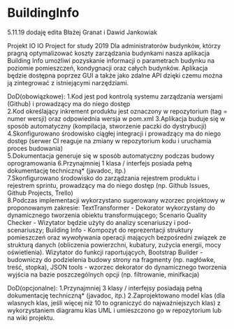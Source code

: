 # BuildingInfo
5.11.19
dodaję edita
Błażej Granat i Dawid Jankowiak

Projekt IO
IO Project for study 2019
Dla administratorów budynków, którzy pragną optymalizować koszty zarządzania budynkami  nasza aplikacja Building Info umożliwi pozyskanie informacji o parametrach budynku na poziomie pomieszczeń, kondygnacji oraz całych budynków. Aplikacja będzie dostępna poprzez GUI a także jako zdalne API dzięki czemu można ją zintegrować z istniejącymi narzędziami.


DoD(obowiązkowe):
1.Kod jest pod kontrolą systemu zarządzania wersjami (Github) i prowadzący ma do niego dostęp	
2.Kod określający inkrement produktu jest oznaczony w repozytorium (tag = numer wersji) oraz odpowiednia wersja w pom.xml
3.Aplikacja buduje się w sposób automatyczny (kompilacja, stworzenie paczki do dystrybucji)	
4.Skonfigurowano środowisko ciągłej integracji i prowadzący ma do niego dostęp (serwer CI reaguje na zmiany w repozytorium kodu i uruchamia proces budowania)	
5.Dokumentacja generuje się w sposób automatyczny podczas budowy oprogramowania	
6.Przynajmniej 1 klasa / interfejs posiada pełną dokumentację techniczną* (javadoc, itp.)		
7.Skonfigurowano środowisko do zarządzania rejestrem produktu i rejestrem sprintu, prowadzący ma do niego dostęp (np. Github Issues, Github Projects, Trello)	
8.Podczas implementacji wykorzystano sugerowany wzorzec projektowy w proponowanym zakresie: TextTransformer - Dekorator wykorzystany do dynamicznego tworzenia obiektu transformującego; Scenario Quality Checker - Wizytator będzie użyty do analizy scenariuszy i pod-scenariuszy; Building Info - Kompozyt do reprezentacji struktury pomieszczeń oraz wywoływania operacji mających bezpośredni związek ze strukturą danych (obliczenia powierzchni, kubatury, zużycia energii, mocy oświetlenia). Wizytator do funkcji raportujących, Bootstrap Builder - budowniczy do podzielenia budowy strony na fragmenty (np. nagłówke, treść, stopka), JSON tools - wzorzec dekorator do dynamicznego tworzenia wyjścia na bazie poszczególnych opcji (np. filtrowanie, minifkacja)	

DoD(opcjonalne):
1.Przynajmniej 3 klasy / interfejsy posiadają pełną dokumentację techniczną* (javadoc, itp.)
2.Zaprojektowano model klas (dla wlasnych klas, jeśli więcej niż 10 to ograniczyć do najważniejszych klas) z wykorzystaniem diagramu klas UML i umieszczono go w repozytorium lub na wiki projektu.	
